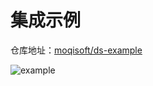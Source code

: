 # 集成示例


仓库地址：[moqisoft/ds-example](https://github.com/moqisoft/ds-example)

![example](/images/example.png)